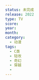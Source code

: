 ```yaml
---
status: 未完成
release: 2022
type: TV
score:
year:
month:
category:
  - 动漫
tags:
  - C类
  - 轻改
  - 奇幻
  - 穿越
  - 
---
```

